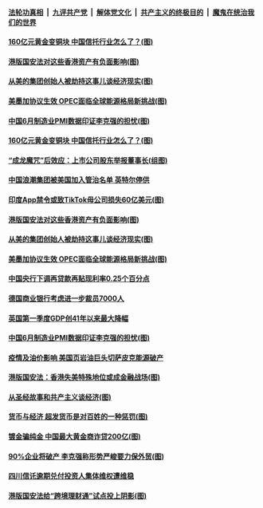 

####  [法轮功真相](../../../../basic/blob/master/README.md?t=07021831) &nbsp;|&nbsp; [九评共产党](../../../../9ping.md/blob/master/README.md?t=07021831) &nbsp;|&nbsp; [解体党文化](../../../../jtdwh.md/blob/master/README.md?t=07021831)  &nbsp;|&nbsp; [共产主义的终极目的](../../../../gczydzjmd.md/blob/master/README.md?t=07021831) &nbsp;|&nbsp; [魔鬼在统治我们的世界](../../../../mgztzwmdsj.md/blob/master/README.md?t=07021831) 

#### [160亿元黄金变铜块 中国信托行业怎么了？(图)](../pages/p5/938358.md?t=07021831) 

#### [港版国安法对这些香港资产有负面影响(图)](../pages/p5/938357.md?t=07021831) 

#### [从美的集团创始人被劫持这事儿谈经济现实(图)](../pages/p5/938344.md?t=07021831) 

#### [美墨加协议生效 OPEC面临全球能源格局新挑战(图)](../pages/p5/938340.md?t=07021831) 


#### [中国6月制造业PMI数据印证李克强的担忧(图)](../pages/p5/938245.md?t=07021831) 

#### [160亿元黄金变铜块 中国信托行业怎么了？(图)](../pages/p5/938358.md?t=07021831) 

#### [“成龙魔咒”后效应：上市公司股东举报董事长(组图)](../pages/p5/938368.md?t=07021831) 

#### [中国浪潮集团被美国加入管治名单 英特尔停供](../pages/p5/938365.md?t=07021831) 

#### [印度App禁令或致TikTok母公司损失60亿美元(图)](../pages/p5/938364.md?t=07021831) 

#### [港版国安法对这些香港资产有负面影响(图)](../pages/p5/938357.md?t=07021831) 

#### [从美的集团创始人被劫持这事儿谈经济现实(图)](../pages/p5/938344.md?t=07021831) 

#### [美墨加协议生效 OPEC面临全球能源格局新挑战(图)](../pages/p5/938340.md?t=07021831) 


#### [中国央行下调再贷款再贴现利率0.25个百分点](../pages/p5/938264.md?t=07021831) 

#### [德国商业银行考虑进一步裁员7000人](../pages/p5/938262.md?t=07021831) 

#### [英国第一季度GDP创41年以来最大降幅](../pages/p5/938261.md?t=07021831) 

#### [中国6月制造业PMI数据印证李克强的担忧(图)](../pages/p5/938245.md?t=07021831) 

#### [疫情及油价影响 美国页岩油巨头切萨皮克能源破产](../pages/p5/938232.md?t=07021831) 

#### [港版国安法：香港失美特殊地位或成金融战场(图)](../pages/p5/938230.md?t=07021831) 

#### [从圣经故事和共产主义谈经济(图)](../pages/p5/938133.md?t=07021831) 

#### [货币与经济 超发货币是对百姓的一种惩罚(图)](../pages/p5/938130.md?t=07021831) 

#### [镀金骗纯金 中国最大黄金商诈贷200亿(图)](../pages/p5/938160.md?t=07021831) 

#### [90%企业将破产 李克强称形势严峻要力保外贸(图)](../pages/p5/938142.md?t=07021831) 

#### [四川信讬逾期兑付投资人集体维权遭维稳](../pages/p5/938159.md?t=07021831) 

#### [港版国安法给“跨境理财通”试点投上阴影(图)](../pages/p5/938156.md?t=07021831) 

